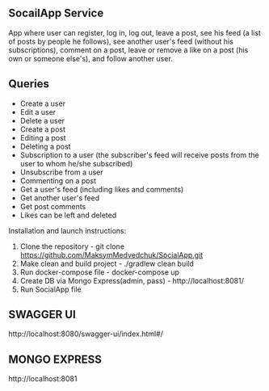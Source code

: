 SocailApp Service
-
App where user can register, log in, log out, leave a post, see his feed (a list of posts by people he follows), see another user's feed (without his subscriptions), comment on a post, leave or remove a like on a post (his own or someone else's), and follow another user.


Queries
-
- Create a user
- Edit a user
- Delete a user
- Create a post
- Editing a post
- Deleting a post
- Subscription to a user (the subscriber's feed will receive posts from the user to whom he/she subscribed)
- Unsubscribe from a user
- Commenting on a post
- Get a user's feed (including likes and comments)
- Get another user's feed
- Get post comments
- Likes can be left and deleted

Installation and launch instructions:
1. Clone the repository - git clone https://github.com/MaksymMedvedchuk/SocialApp.git
2. Make clean and build project - ./gradlew clean build
3. Run docker-compose file - docker-compose up
4. Create DB via Mongo Express(admin, pass) - http://localhost:8081/
5. Run SocialApp file

SWAGGER UI
-
http://localhost:8080/swagger-ui/index.html#/

MONGO EXPRESS
-
http://localhost:8081
